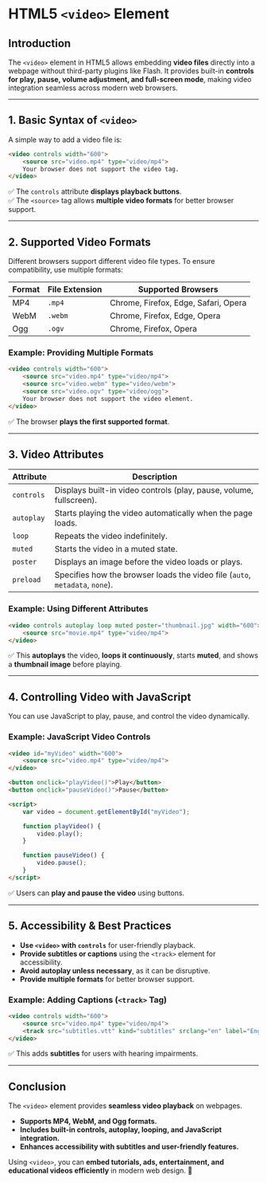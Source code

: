 # **HTML5 `<video>` Element**  

## **Introduction**  
The `<video>` element in HTML5 allows embedding **video files** directly into a webpage without third-party plugins like Flash. It provides built-in **controls for play, pause, volume adjustment, and full-screen mode**, making video integration seamless across modern web browsers.  

---

## **1. Basic Syntax of `<video>`**  
A simple way to add a video file is:  
```html
<video controls width="600">
    <source src="video.mp4" type="video/mp4">
    Your browser does not support the video tag.
</video>
```
✅ The `controls` attribute **displays playback buttons**.  
✅ The `<source>` tag allows **multiple video formats** for better browser support.  

---

## **2. Supported Video Formats**  
Different browsers support different video file types. To ensure compatibility, use multiple formats:  

| Format  | File Extension | Supported Browsers |
|---------|--------------|-------------------|
| MP4     | `.mp4`       | Chrome, Firefox, Edge, Safari, Opera |
| WebM    | `.webm`      | Chrome, Firefox, Edge, Opera |
| Ogg     | `.ogv`       | Chrome, Firefox, Opera |

### **Example: Providing Multiple Formats**
```html
<video controls width="600">
    <source src="video.mp4" type="video/mp4">
    <source src="video.webm" type="video/webm">
    <source src="video.ogv" type="video/ogg">
    Your browser does not support the video element.
</video>
```
✅ The browser **plays the first supported format**.  

---

## **3. Video Attributes**  

| Attribute   | Description |
|-------------|-------------|
| `controls`  | Displays built-in video controls (play, pause, volume, fullscreen). |
| `autoplay`  | Starts playing the video automatically when the page loads. |
| `loop`      | Repeats the video indefinitely. |
| `muted`     | Starts the video in a muted state. |
| `poster`    | Displays an image before the video loads or plays. |
| `preload`   | Specifies how the browser loads the video file (`auto`, `metadata`, `none`). |

### **Example: Using Different Attributes**
```html
<video controls autoplay loop muted poster="thumbnail.jpg" width="600">
    <source src="movie.mp4" type="video/mp4">
</video>
```
✅ This **autoplays** the video, **loops it continuously**, starts **muted**, and shows a **thumbnail image** before playing.  

---

## **4. Controlling Video with JavaScript**  
You can use JavaScript to play, pause, and control the video dynamically.  

### **Example: JavaScript Video Controls**
```html
<video id="myVideo" width="600">
    <source src="video.mp4" type="video/mp4">
</video>

<button onclick="playVideo()">Play</button>
<button onclick="pauseVideo()">Pause</button>

<script>
    var video = document.getElementById("myVideo");

    function playVideo() {
        video.play();
    }

    function pauseVideo() {
        video.pause();
    }
</script>
```
✅ Users can **play and pause the video** using buttons.  

---

## **5. Accessibility & Best Practices**  
- **Use `<video>` with `controls`** for user-friendly playback.  
- **Provide subtitles or captions** using the `<track>` element for accessibility.  
- **Avoid autoplay unless necessary**, as it can be disruptive.  
- **Provide multiple formats** for better browser support.  

### **Example: Adding Captions (`<track>` Tag)**
```html
<video controls width="600">
    <source src="video.mp4" type="video/mp4">
    <track src="subtitles.vtt" kind="subtitles" srclang="en" label="English">
</video>
```
✅ This adds **subtitles** for users with hearing impairments.  

---

## **Conclusion**  
The `<video>` element provides **seamless video playback** on webpages.  
- **Supports MP4, WebM, and Ogg formats.**  
- **Includes built-in controls, autoplay, looping, and JavaScript integration.**  
- **Enhances accessibility with subtitles and user-friendly features.**  

Using `<video>`, you can **embed tutorials, ads, entertainment, and educational videos efficiently** in modern web design. 🎥
